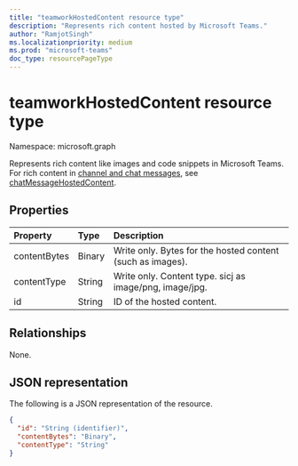 ```yaml
---
title: "teamworkHostedContent resource type"
description: "Represents rich content hosted by Microsoft Teams."
author: "RamjotSingh"
ms.localizationpriority: medium
ms.prod: "microsoft-teams"
doc_type: resourcePageType
---
```


# teamworkHostedContent resource type

Namespace: microsoft.graph

Represents rich content like images and code snippets in Microsoft Teams. For rich content in [channel and chat messages](chatMessage.md), see [chatMessageHostedContent](chatMessageHostedContent.md).

## Properties
|Property|Type|Description|
|:---|:---|:---|
|contentBytes|Binary|Write only. Bytes for the hosted content (such as images).|
|contentType|String|Write only. Content type. sicj as image/png, image/jpg.|
|id|String|ID of the hosted content.|

## Relationships
None.

## JSON representation
The following is a JSON representation of the resource.
<!-- {
  "blockType": "resource",
  "keyProperty": "id",
  "@odata.type": "microsoft.graph.teamworkHostedContent",
  "openType": false
}
-->
``` json
{
  "id": "String (identifier)",
  "contentBytes": "Binary",
  "contentType": "String"
}
```
